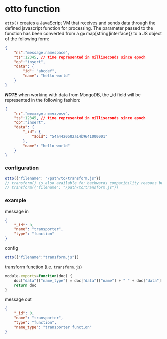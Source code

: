 # otto function

`otto()` creates a JavaScript VM that receives and sends data through the defined javascript function for processing. The parameter passed to the function has been converted from a go map[string]interface{} to a JS object of the following form:

```JSON
{
    "ns":"message.namespace",
    "ts":12345, // time represented in milliseconds since epoch
    "op":"insert",
    "data": {
        "id": "abcdef",
        "name": "hello world"
    }
}
```

***NOTE*** when working with data from MongoDB, the _id field will be represented in the following fashion:

```JSON
{
    "ns":"message.namespace",
    "ts":12345, // time represented in milliseconds since epoch
    "op":"insert",
    "data": {
        "_id": {
            "$oid": "54a4420502a14b9641000001"
        },
        "name": "hello world"
    }
}
```

### configuration

```javascript
otto({"filename": "/path/to/transform.js"})
// transform() is also available for backwards compatibility reasons but may be removed in future versions
// transform({"filename": "/path/to/transform.js"})
```

### example

message in
```JSON
{
    "_id": 0,
    "name": "transporter",
    "type": "function"
}
```

config
```javascript
otto({"filename":"transform.js"})
```

transform function (i.e. `transform.js`)
```javascript
module.exports=function(doc) {
    doc["data"]["name_type"] = doc["data"]["name"] + " " + doc["data"]["type"];
    return doc
}
```

message out
```JSON
{
    "_id": 0,
    "name": "transporter",
    "type": "function",
    "name_type": "transporter function"
}
```